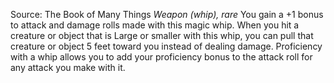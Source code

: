 Source: The Book of Many Things
*Weapon (whip), rare*
You gain a +1 bonus to attack and damage rolls made with this magic whip. When you hit a creature or object that is Large or smaller with this whip, you can pull that creature or object 5 feet toward you instead of dealing damage.
Proficiency with a whip allows you to add your proficiency bonus to the attack roll for any attack you make with it.